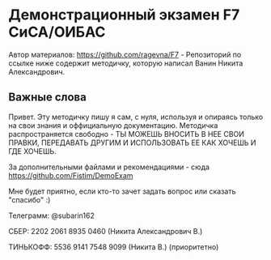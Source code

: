 # Демонстрационный экзамен F7 СиСА/ОИБАС

Автор материалов:
https://github.com/ragevna/F7 - Репозиторий по ссылке ниже содержит методичку, которую написал Ванин Никита Александрович.

## Важные слова
Привет. Эту методичку пишу я сам, с нуля, используя и опираясь только на свои знания и оффициальную документацию.
Методичка распространяется свободно - ТЫ МОЖЕШЬ ВНОСИТЬ В НЕЕ СВОИ ПРАВКИ, ПЕРЕДАВАТЬ ДРУГИМ И ИСПОЛЬЗОВАТЬ ЕЕ КАК ХОЧЕШЬ И ГДЕ ХОЧЕШЬ.

За дополнительными файлами и рекомендациями - сюда https://github.com/Fistim/DemoExam

Мне будет приятно, если кто-то зачет задать вопрос или сказать "спасибо" :)

Телеграмм: @subarin162

СБЕР: 2202 2061 8935 0460 (Никита Александрович В.)

ТИНЬКОФФ: 5536 9141 7548 9099 (Никита В.) (приоритетно)
